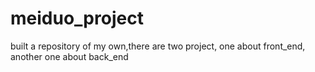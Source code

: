 # meiduo_project
built a repository of my own,there are two project, one about front_end, another one about back_end
